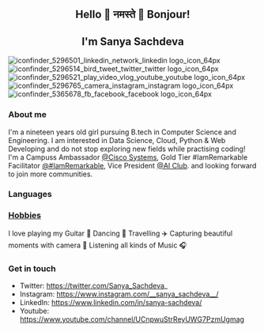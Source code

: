 ## <p align="center"> Hello 👋 नमस्ते 🙏 Bonjour! </p>
<h2 align="center">I'm Sanya Sachdeva </h2>

![iconfinder_5296501_linkedin_network_linkedin logo_icon_64px](https://user-images.githubusercontent.com/69337392/123612258-04710180-d820-11eb-99eb-586f3080ea64.png)
![iconfinder_5296514_bird_tweet_twitter_twitter logo_icon_64px](https://user-images.githubusercontent.com/69337392/123612268-063ac500-d820-11eb-90db-31ea25ae53d7.png)
![iconfinder_5296521_play_video_vlog_youtube_youtube logo_icon_64px](https://user-images.githubusercontent.com/69337392/123612278-076bf200-d820-11eb-8036-7027b0f34171.png)
![iconfinder_5296765_camera_instagram_instagram logo_icon_64px](https://user-images.githubusercontent.com/69337392/123612293-0935b580-d820-11eb-9ea3-888b32489337.png)
![iconfinder_5365678_fb_facebook_facebook logo_icon_64px](https://user-images.githubusercontent.com/69337392/123612310-0cc93c80-d820-11eb-9aa0-b8e1d3e8c40c.png)

### About me
I'm a nineteen years old girl pursuing B.tech in Computer Science and Engineering. I am interested in Data Science, Cloud, Python & Web Developing and do not stop exploring new fields while practising coding! I'm a Campuss Ambassador [@Cisco Systems](https://www.cisco.com/c/en_in/index.html), Gold Tier #IamRemarkable Facilitator [@#IamRemarkable](https://iamremarkable.withgoogle.com/), Vice President [@AI Club](https://www.linkedin.com/company/amity-ai-club/). 
and looking forward to join more communities. 

### Languages

### [Hobbies](https://sanyasachdeva1.github.io/My-Website/)
I love playing my Guitar 🎸 Dancing 💃 Travelling ✈️ Capturing beautiful moments with camera 📸 Listening all kinds of Music 🎧

### Get in touch 
* Twitter: https://twitter.com/Sanya_Sachdeva_
* Instagram: https://www.instagram.com/__sanya_sachdeva__/
* LinkedIn: https://www.linkedin.com/in/sanya-sachdeva/
* Youtube: https://www.youtube.com/channel/UCnpwuStrReyUWG7PzmUgmag 
